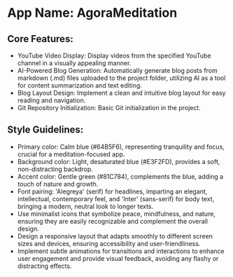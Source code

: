# **App Name**: AgoraMeditation

## Core Features:

- YouTube Video Display: Display videos from the specified YouTube channel in a visually appealing manner.
- AI-Powered Blog Generation: Automatically generate blog posts from markdown (.md) files uploaded to the project folder, utilizing AI as a tool for content summarization and text editing.
- Blog Layout Design: Implement a clean and intuitive blog layout for easy reading and navigation.
- Git Repository Initialization: Basic Git initialization in the project.

## Style Guidelines:

- Primary color: Calm blue (#64B5F6), representing tranquility and focus, crucial for a meditation-focused app.
- Background color: Light, desaturated blue (#E3F2FD), provides a soft, non-distracting backdrop.
- Accent color: Gentle green (#81C784), complements the blue, adding a touch of nature and growth.
- Font pairing: 'Alegreya' (serif) for headlines, imparting an elegant, intellectual, contemporary feel, and 'Inter' (sans-serif) for body text, bringing a modern, neutral look to longer texts.
- Use minimalist icons that symbolize peace, mindfulness, and nature, ensuring they are easily recognizable and complement the overall design.
- Design a responsive layout that adapts smoothly to different screen sizes and devices, ensuring accessibility and user-friendliness.
- Implement subtle animations for transitions and interactions to enhance user engagement and provide visual feedback, avoiding any flashy or distracting effects.